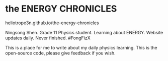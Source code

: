 # the ENERGY CHRONICLES

heliotrope3n.github.io/the-energy-chronicles

Ningsong Shen. Grade 11 Physics student. Learning about ENERGY. Website updates daily. Never finished. #FongFizX

This is a place for me to write about my daily physics learning. This is the open-source code, please give feedback if you wish.
